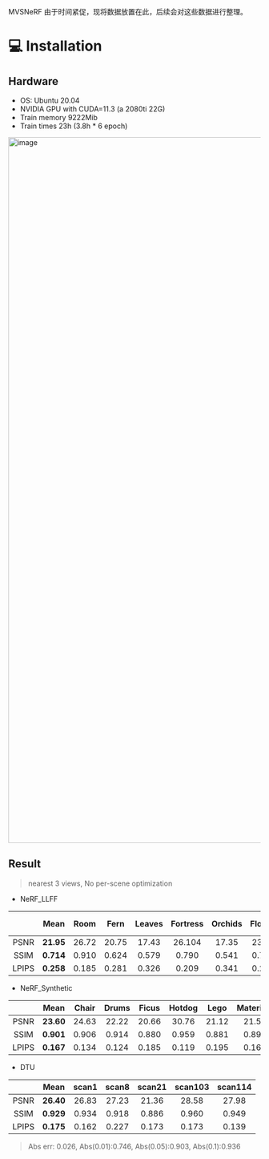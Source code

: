 MVSNeRF
由于时间紧促，现将数据放置在此，后续会对这些数据进行整理。
# :computer: Installation

## Hardware

* OS: Ubuntu 20.04  
* NVIDIA GPU with CUDA=11.3 (a 2080ti 22G)
* Train memory 9222Mib
* Train times 23h (3.8h * 6 epoch)

<img width="1409" alt="image" src="https://github.com/user-attachments/assets/46a1a05e-ef2d-43f2-9caf-c14357f007c4">

## Result
> nearest 3 views, No per-scene optimization
- NeRF_LLFF
  
|           |   Mean   |   Room   |   Fern   |   Leaves   |   Fortress   |   Orchids   |   Flower   |   T-Rex   |   Horns   |
|:---------:|:--------:|:--------:|:--------:|:----------:|:------------:|:-----------:|:----------:|:---------:|:---------:|
|    PSNR   | __21.95__|   26.72  |   20.75  |   17.43    |   26.104     |   17.35     |   23.75    |   20.75   |   22.74   |
|    SSIM   | __0.714__|   0.910  |   0.624  |   0.579    |   0.790      |   0.541     |   0.785    |   0.715   |   0.767   |
|    LPIPS  | __0.258__|   0.185  |   0.281  |   0.326    |   0.209      |   0.341     |   0.212    |   0.255   |   0.259   |

- NeRF_Synthetic
  
|           |   Mean   |  Chair   |   Drums   |   Ficus   |   Hotdog     |     Lego    |  Materials |    Mic    |    Ship   |
|:---------:|:--------:|:--------:|:--------:|:----------:|:------------:|:-----------:|:----------:|:---------:|:---------:|
|    PSNR   | __23.60__|   24.63  |   22.22   |   20.66   |    30.76     |   21.12     |   21.54    |   23.26   |   24.65   |
|    SSIM   | __0.901__|   0.906  |   0.914   |   0.880   |    0.959     |   0.881     |   0.891    |   0.938   |   0.839   |
|    LPIPS  | __0.167__|   0.134  |   0.124   |   0.185   |    0.119     |   0.195     |   0.165    |   0.100   |   0.315   |

- DTU
  
|           |   Mean   |   scan1   |   scan8   |   scan21   |   scan103   |   scan114   |   
|:---------:|:--------:|:---------:|:---------:|:----------:|:-----------:|:-----------:|
|    PSNR   | __26.40__|   26.83   |   27.23   |   21.36    |   28.58     |   27.98     |
|    SSIM   | __0.929__|   0.934   |   0.918   |   0.886    |   0.960     |   0.949     |
|    LPIPS  | __0.175__|   0.162   |   0.227   |   0.173    |   0.173     |   0.139     |
> Abs err: 0.026, Abs(0.01):0.746, Abs(0.05):0.903, Abs(0.1):0.936
